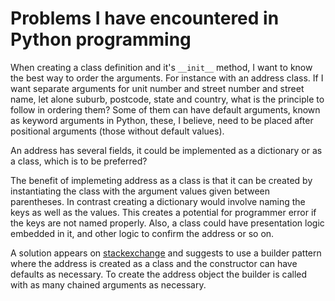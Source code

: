 # Problems I have encountered in Python programming

When creating a class definition and it's `__init__` method, I want to know the
best way to order the arguments. For instance with an address class. If I want
separate arguments for unit number and street number and street name, let alone
suburb, postcode, state and country, what is the principle to follow in ordering
them? Some of them can have default arguments, known as keyword arguments in
Python, these, I believe, need to be placed after positional arguments (those 
without default values).

An address has several fields, it could be implemented as a dictionary or as a
class, which is to be preferred?

The benefit of implemeting address as a class is that it can be created by 
instantiating the class with the argument values given between parentheses. In
contrast creating a dictionary would involve naming the keys as well as the 
values. This creates a potential for programmer error if the keys are not named
properly. Also, a class could have presentation logic embedded in it, and other
logic to confirm the address or so on.

A solution appears on [stackexchange](http://softwareengineering.stackexchange.com/questions/126765/c-design-many-properties-complex-constructor-and-equality)
and suggests to use a builder pattern where the address is created as a class
and the constructor can have defaults as necessary. To create the address object
the builder is called with as many chained arguments as necessary.

